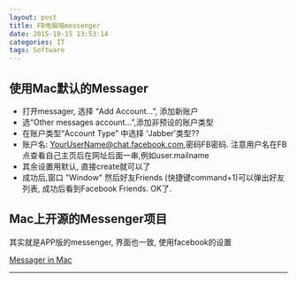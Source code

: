 ```yaml
---
layout: post
title: FB电脑端messenger
date: 2015-10-15 13:53:14
categories: IT
tags: Software
---
```


## 使用Mac默认的Messager

- 打开messager, 选择 “Add Account…”, 添加新账户
- 选“Other messages account…”,添加非预设的账户类型
- 在账户类型“Account Type” 中选择 ‘Jabber’类型??
- 账户名: YourUserName@chat.facebook.com,密码FB密码. 注意用户名在FB点查看自己主页后在网址后面一串,例如user.mailname
- 其余设置用默认, 直接create就可以了
- 成功后,窗口 "Window" 然后好友Friends (快捷键command+1)可以弹出好友列表, 成功后看到Facebook Friends. OK了.

## Mac上开源的Messenger项目

其实就是APP版的messenger, 界面也一致, 使用facebook的设置

[Messager in Mac](http://fbmacmessenger.rsms.me/)

------
